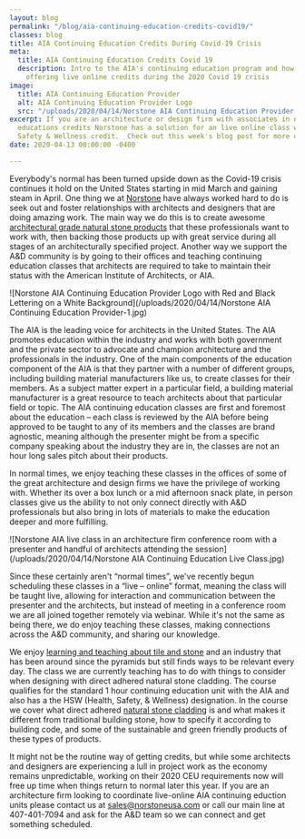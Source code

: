 ```yaml
---
layout: blog
permalink: "/blog/aia-continuing-education-credits-covid19/"
classes: blog
title: AIA Continuing Education Credits During Covid-19 Crisis
meta:
  title: AIA Continuing Education Credits Covid 19
  description: Intro to the AIA's continuing education program and how Norstone is
    offering live online credits during the 2020 Covid 19 crisis
image:
  title: AIA Continuing Education Provider
  alt: AIA Continuing Education Provider Logo
  src: "/uploads/2020/04/14/Norstone AIA Continuing Education Provider.jpg"
excerpt: If you are an architecture or design firm with associates in need of continuing
  educations credits Norstone has a solution for an live online class with a Health,
  Safety & Wellness credit.  Check out this week's blog post for more details!
date: 2020-04-13 00:00:00 -0400

---
```

Everybody's normal has been turned upside down as the Covid-19 crisis continues it hold on the United States starting in mid March and gaining steam in April. One thing we at [Norstone](https://www.norstoneusa.com/) have always worked hard to do is seek out and foster relationships with architects and designers that are doing amazing work. The main way we do this is to create awesome [architectural grade natural stone products](https://www.norstoneusa.com/blog/contractor-grade-vs-architectural-grade-stone-veneer/) that these professionals want to work with, then backing those products up with great service during all stages of an architecturally specified project. Another way we support the A&D community is by going to their offices and teaching continuing education classes that architects are required to take to maintain their status with the American Institute of Architects, or AIA.

![Norstone AIA Continuing Education Provider Logo with Red and Black Lettering on a White Background](/uploads/2020/04/14/Norstone AIA Continuing Education Provider-1.jpg)

The AIA is the leading voice for architects in the United States. The AIA promotes education within the industry and works with both government and the private sector to advocate and champion architecture and the professionals in the industry. One of the main components of the education component of the AIA is that they partner with a number of different groups, including building material manufacturers like us, to create classes for their members. As a subject matter expert in a particular field, a building material manufacturer is a great resource to teach architects about that particular field or topic. The AIA continuing education classes are first and foremost about the education – each class is reviewed by the AIA before being approved to be taught to any of its members and the classes are brand agnostic, meaning although the presenter might be from a specific company speaking about the industry they are in, the classes are not an hour long sales pitch about their products.

In normal times, we enjoy teaching these classes in the offices of some of the great architecture and design firms we have the privilege of working with. Whether its over a box lunch or a mid afternoon snack plate, in person classes give us the ability to not only connect directly with A&D professionals but also bring in lots of materials to make the education deeper and more fulfilling.

![Norstone AIA live class in an architecture firm conference room with a presenter and handful of architects attending the session](/uploads/2020/04/14/Norstone AIA Continuing Education Live Class.jpg)

Since these certainly aren't “normal times”, we've recently begun scheduling these classes in a “live – online” format, meaning the class will be taught live, allowing for interaction and communication between the presenter and the architects, but instead of meeting in a conference room we are all joined together remotely via webinar. While it's not the same as being there, we do enjoy teaching these classes, making connections across the A&D community, and sharing our knowledge.

We enjoy [learning and teaching about tile and stone](https://www.norstoneusa.com/blog/learning-the-best-practices-for-tile-and-stone-installations-by-the-tile-council-of-north-america/) and an industry that has been around since the pyramids but still finds ways to be relevant every day.  The class we are currently teaching has to do with things to consider when designing with direct adhered natural stone cladding. The course qualifies for the standard 1 hour continuing education unit with the AIA and also has a the HSW (Health, Safety, & Wellness) designation. In the course we cover what direct adhered [natural stone cladding](https://www.norstoneusa.com/products/stacked-stone-cladding/) is and what makes it different from traditional building stone, how to specify it according to building code, and some of the sustainable and green friendly products of these types of products.

It might not be the routine way of getting credits, but while some architects and designers are experiencing a lull in project work as the economy remains unpredictable, working on their 2020 CEU requirements now will free up time when things return to normal later this year. If you are an architecture firm looking to coordinate live-online AIA continuing eduction units please contact us at [sales@norstoneusa.com](mailto:sales@norstoneusa.com) or call our main line at 407-401-7094 and ask for the A&D team so we can connect and get something scheduled.